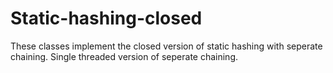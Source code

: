 # Static-hashing-closed

These classes implement the closed version of static hashing with seperate chaining.
Single threaded version of seperate chaining.
